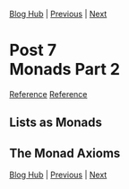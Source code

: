 [Blog Hub](../index) | [Previous](post6) | [Next](post8)

# Post 7<br>Monads Part 2

[Reference](https://www.cs.rit.edu/~swm/cs561/All_About_Monads.pdf)
[Reference](https://www.youtube.com/watch?v=t1e8gqXLbsU&ab_channel=Computerphile)

## Lists as Monads

## The Monad Axioms

[Blog Hub](../index) | [Previous](post6) | [Next](post8)
